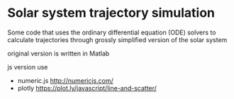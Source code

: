 # Solar system trajectory simulation

Some code that uses the ordinary differential equation (ODE) solvers to calculate trajectories through grossly simplified version of the solar system

original version is written in Matlab

js version use
* numeric.js  http://numericjs.com/
* plotly  https://plot.ly/javascript/line-and-scatter/

